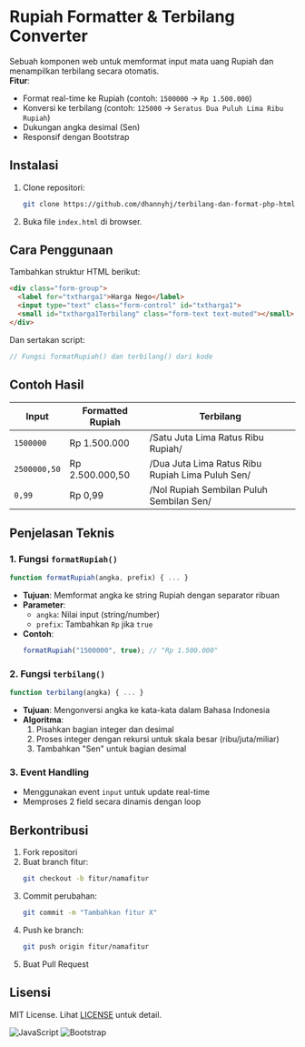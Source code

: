 # Rupiah Formatter & Terbilang Converter

Sebuah komponen web untuk memformat input mata uang Rupiah dan menampilkan terbilang secara otomatis.  
**Fitur**:
- Format real-time ke Rupiah (contoh: `1500000` → `Rp 1.500.000`)
- Konversi ke terbilang (contoh: `125000` → `Seratus Dua Puluh Lima Ribu Rupiah`)
- Dukungan angka desimal (Sen)
- Responsif dengan Bootstrap

## Instalasi
1. Clone repositori:
   ```bash
   git clone https://github.com/dhannyhj/terbilang-dan-format-php-html.git
   ```
2. Buka file `index.html` di browser.

## Cara Penggunaan
Tambahkan struktur HTML berikut:
```html
<div class="form-group">
  <label for="txtharga1">Harga Nego</label>
  <input type="text" class="form-control" id="txtharga1">
  <small id="txtharga1Terbilang" class="form-text text-muted"></small>
</div>
```

Dan sertakan script:
```javascript
// Fungsi formatRupiah() dan terbilang() dari kode
```

## Contoh Hasil
| Input           | Formatted Rupiah | Terbilang                                      |
|-----------------|------------------|-----------------------------------------------|
| `1500000`       | Rp 1.500.000     | /Satu Juta Lima Ratus Ribu Rupiah/            |
| `2500000,50`    | Rp 2.500.000,50  | /Dua Juta Lima Ratus Ribu Rupiah Lima Puluh Sen/ |
| `0,99`          | Rp 0,99          | /Nol Rupiah Sembilan Puluh Sembilan Sen/      |

## Penjelasan Teknis
### 1. Fungsi `formatRupiah()`
```javascript
function formatRupiah(angka, prefix) { ... }
```
- **Tujuan**: Memformat angka ke string Rupiah dengan separator ribuan
- **Parameter**:
  - `angka`: Nilai input (string/number)
  - `prefix`: Tambahkan `Rp` jika `true`
- **Contoh**:
  ```javascript
  formatRupiah("1500000", true); // "Rp 1.500.000"
  ```

### 2. Fungsi `terbilang()`
```javascript
function terbilang(angka) { ... }
```
- **Tujuan**: Mengonversi angka ke kata-kata dalam Bahasa Indonesia
- **Algoritma**:
  1. Pisahkan bagian integer dan desimal
  2. Proses integer dengan rekursi untuk skala besar (ribu/juta/miliar)
  3. Tambahkan "Sen" untuk bagian desimal

### 3. Event Handling
- Menggunakan event `input` untuk update real-time
- Memproses 2 field secara dinamis dengan loop

## Berkontribusi
1. Fork repositori
2. Buat branch fitur:
   ```bash
   git checkout -b fitur/namafitur
   ```
3. Commit perubahan:
   ```bash
   git commit -m "Tambahkan fitur X"
   ```
4. Push ke branch:
   ```bash
   git push origin fitur/namafitur
   ```
5. Buat Pull Request

## Lisensi
MIT License. Lihat [LICENSE](LICENSE) untuk detail.

![JavaScript](https://img.shields.io/badge/JavaScript-ES6-yellow)
![Bootstrap](https://img.shields.io/badge/Bootstrap-5.x-blue)
